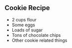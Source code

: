 Cookie Recipe
-------------

* 2 cups flour
* Some eggs
* Loads of sugar
* Tons of chocolate chips
* Other cookie related things
